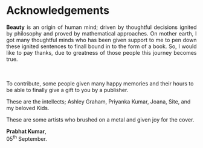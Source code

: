 # Acknowledgements
<p style="text-align:justify"><b>Beauty</b> is an origin of human mind; driven by thoughtful decisions ignited by philosophy and proved by mathematical approaches.
On mother earth, I got many thoughtful minds who has been given support to me to pen down these ignited sentences to finall bound in to the form of a book. So, I would like to pay thanks, due to greatness of those people this journey becomes true.</p></br>
</br>
To contribute, some people given many happy memories and their hours to be able to finally give a gift to you by a publisher.

These are the intellects; Ashley Graham, Priyanka Kumar, Joana, Site, and my beloved Kids.

These are some artists who brushed on a metal and given joy for the cover.

<b>Prabhat Kumar</b>, </br> 05<sup>th</sup> September.
